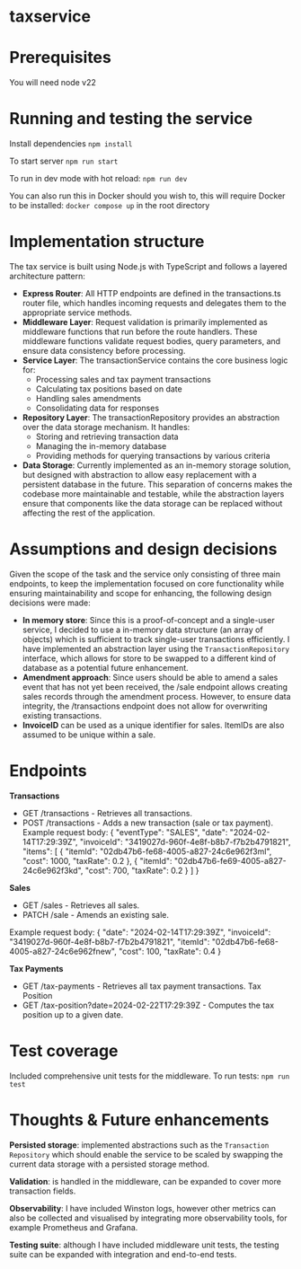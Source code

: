 # taxservice

# Prerequisites
You will need node v22

# Running and testing the service
Install dependencies
`npm install`

To start server
`npm run start`

To run in dev mode with hot reload:
`npm run dev`

You can also run this in Docker should you wish to, this will require Docker to be installed: 
`docker compose up` in the root directory


# Implementation structure
The tax service is built using Node.js with TypeScript and follows a layered architecture pattern:
* **Express Router**: All HTTP endpoints are defined in the transactions.ts router file, which handles incoming requests and delegates them to the appropriate service methods.
* **Middleware Layer**: Request validation is primarily implemented as middleware functions that run before the route handlers. These middleware functions validate request bodies, query parameters, and ensure data consistency before processing.
* **Service Layer**: The transactionService contains the core business logic for:
    * Processing sales and tax payment transactions
    * Calculating tax positions based on date
    * Handling sales amendments
    * Consolidating data for responses
* **Repository Layer**: The transactionRepository provides an abstraction over the data storage mechanism. It handles:
    * Storing and retrieving transaction data
    * Managing the in-memory database
    * Providing methods for querying transactions by various criteria
* **Data Storage**: Currently implemented as an in-memory storage solution, but designed with abstraction to allow easy replacement with a persistent database in the future.
This separation of concerns makes the codebase more maintainable and testable, while the abstraction layers ensure that components like the data storage can be replaced without affecting the rest of the application.

# Assumptions and design decisions
Given the scope of the task and the service only consisting of three main endpoints, to keep the implementation focused on core functionality while ensuring maintainability and scope for enhancing, the following design decisions were made:
* **In memory store**: Since this is a proof-of-concept and a single-user service, I decided to use a in-memory data structure (an array of objects) which is sufficient to track single-user transactions efficiently. I have implemented an abstraction layer using the `TransactionRepository` interface, which allows for store to be swapped to a different kind of database as a potential future enhancement.
* **Amendment approach**: Since users should be able to amend a sales event that has not yet been received, the /sale endpoint allows creating sales records through the amendment process. However, to ensure data integrity, the /transactions endpoint does not allow for overwriting existing transactions.
* **InvoiceID** can be used as a unique identifier for sales. ItemIDs are also assumed to be unique within a sale. 


# Endpoints
**Transactions**
* GET /transactions - Retrieves all transactions.
* POST /transactions - Adds a new transaction (sale or tax payment).
Example request body:
{
    "eventType": "SALES",
    "date": "2024-02-14T17:29:39Z",
    "invoiceId": "3419027d-960f-4e8f-b8b7-f7b2b4791821",
    "items": [
        {
            "itemId": "02db47b6-fe68-4005-a827-24c6e962f3ml",
            "cost": 1000,
            "taxRate": 0.2
        },
        {
            "itemId": "02db47b6-fe69-4005-a827-24c6e962f3kd",
            "cost": 700,
            "taxRate": 0.2
        }
    ]
}

**Sales**
* GET /sales - Retrieves all sales.
* PATCH /sale - Amends an existing sale.

Example request body:
{
    "date": "2024-02-14T17:29:39Z",
    "invoiceId": "3419027d-960f-4e8f-b8b7-f7b2b4791821",
    "itemId": "02db47b6-fe68-4005-a827-24c6e962fnew",
    "cost": 100,
    "taxRate": 0.4
}

**Tax Payments**
* GET /tax-payments - Retrieves all tax payment transactions.
Tax Position
* GET /tax-position?date=2024-02-22T17:29:39Z - Computes the tax position up to a given date.

# Test coverage
Included comprehensive unit tests for the middleware. 
To run tests:
`npm run test`


# Thoughts & Future enhancements
**Persisted storage**: implemented abstractions such as the `Transaction Repository` which should enable the service to be scaled by swapping the current data storage with a persisted storage method.

**Validation**: is handled in the middleware, can be expanded to cover more transaction fields.

**Observability**: I have included Winston logs, however other metrics can also be collected and visualised by integrating more observability tools, for example Prometheus and Grafana. 

**Testing suite**: although I have included middleware unit tests, the testing suite can be expanded with integration and end-to-end tests.